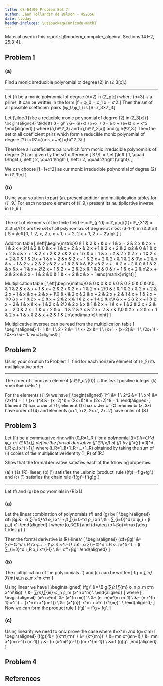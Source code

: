 ```yaml
---
title: CS-E4500 Problem Set 7
author: Jaan Tollander de Balsch - 452056
date: \today
header-includes: \usepackage{unicode-math}
---
```

Material used in this report: [@modern_computer_algebra, Sections 14.1–2, 25.3–4].

## Problem 1
### (a)
Find a monic irreducible polynomial of degree \(2\) in \(ℤ_3[x].\)

---

Let \(f\) be a monic polynomial of degree \(d=2\) in \(ℤ_p[x]\) where \(p=3\) is a prime. It can be written in the form \[f = φ_0 + φ_1 x + x^2.\] Then the set of all possible coefficient pairs \((φ_0,φ_1)\) is \[S=ℤ_3×ℤ_3.\]

Let \(\tilde{f}\) be a reducible monic polynomial of degree \(2\) in \(ℤ_3[x]\)
\[
\begin{aligned}
\tilde{f} &= gh \\
&= (a+x)⋅(b+x) \\
&= a⋅b + (a+b) x + x^2
\end{aligned}
\]
where \(a,b∈ℤ_3\) and \(g,h∈ℤ_3[x]\) and \(g,h∉ℤ_3.\) Then the set of all coefficient pairs which form a reducible monic polynomial of degree \(2\) is \[S'=\{(a⋅b, a+b)∣a,b∈ℤ_3\}.\]

Therefore all coefficients pairs which form monic irreducible polynomials of degree \(2\) are given by the set difference
\[
S∖S' = \left\{\left ( 1, \quad 0\right ), \left ( 2, \quad 1\right ), \left ( 2, \quad 2\right )\right\}.
\]

We can choose \[f=1+x^2\] as our monic irreducible polynomial of degree \(2\) in \(ℤ_3[x].\)


### (b)
Using your solution to part (a), present addition and multiplication tables for \(𝔽_9.\) For each nonzero element of \(𝔽_9,\) present its multiplicative inverse in \(𝔽_9.\)

---

The set of elements of the finite field \(F = 𝔽_{p^d} = ℤ_p[x]/⟨f⟩= 𝔽_{3^2} = ℤ_3[x]/⟨f⟩\) are the set of all polynomials of degree at most \(d-1=1\) in \(ℤ_3[x]\)
\[
S = \left\{0, 1, 2, x, 2 x, x + 1, x + 2, 2 x + 1, 2 x + 2\right\}
\]

Addition table
\[
\left[\begin{matrix}0 & 1 & 2 & x & x + 1 & x + 2 & 2 x & 2 x + 1 & 2 x + 2\\1 & 2 & 0 & x + 1 & x + 2 & x & 2 x + 1 & 2 x + 2 & 2 x\\2 & 0 & 1 & x + 2 & x & x + 1 & 2 x + 2 & 2 x & 2 x + 1\\x & x + 1 & x + 2 & 2 x & 2 x + 1 & 2 x + 2 & 0 & 1 & 2\\x + 1 & x + 2 & x & 2 x + 1 & 2 x + 2 & 2 x & 1 & 2 & 0\\x + 2 & x & x + 1 & 2 x + 2 & 2 x & 2 x + 1 & 2 & 0 & 1\\2 x & 2 x + 1 & 2 x + 2 & 0 & 1 & 2 & x & x + 1 & x + 2\\2 x + 1 & 2 x + 2 & 2 x & 1 & 2 & 0 & x + 1 & x + 2 & x\\2 x + 2 & 2 x & 2 x + 1 & 2 & 0 & 1 & x + 2 & x & x + 1\end{matrix}\right]
\]

Multiplication table
\[
\left[\begin{matrix}0 & 0 & 0 & 0 & 0 & 0 & 0 & 0 & 0\\0 & 1 & 2 & x & x + 1 & x + 2 & 2 x & 2 x + 1 & 2 x + 2\\0 & 2 & 1 & 2 x & 2 x + 2 & 2 x + 1 & x & x + 2 & x + 1\\0 & x & 2 x & 2 & x + 2 & 2 x + 2 & 1 & x + 1 & 2 x + 1\\0 & x + 1 & 2 x + 2 & x + 2 & 2 x & 1 & 2 x + 1 & 2 & x\\0 & x + 2 & 2 x + 1 & 2 x + 2 & 1 & x & x + 1 & 2 x & 2\\0 & 2 x & x & 1 & 2 x + 1 & x + 1 & 2 & 2 x + 2 & x + 2\\0 & 2 x + 1 & x + 2 & x + 1 & 2 & 2 x & 2 x + 2 & x & 1\\0 & 2 x + 2 & x + 1 & 2 x + 1 & x & 2 & x + 2 & 1 & 2 x\end{matrix}\right]
\]

Multiplicative inverses can be read from the multiplication table
\[
\begin{aligned}
1 ⋅ 1 &= 1 \\
2 ⋅ 2 &= 1 \\
x ⋅ 2x &= 1 \\
(x+1) ⋅ (x+2) &= 1 \\
(2x+1) ⋅ (2x+2) &= 1.
\end{aligned}
\]


## Problem 2
Using your solution to Problem 1, find for each nonzero element of \(𝔽_9\) its multiplicative order.

---

The order of a nonzero element \(a∈𝔽_q∖\{0\}\) is the least positive integer \(k\) such that \(a^k=1.\)

For the elements \(𝔽_9\) we have
\[
\begin{aligned}
1^1 &= 1 \\
2^2 &= 1 \\
x^4 &= (2x)^4 = 1 \\
(x+1)^8 &= (x+2)^8 = (2x+1)^8 = (2x+2)^8 = 1.
\end{aligned}
\]
Element \(1\) has order of \(1\), element \(2\) has order of \(2\), elements \(x, 2x\) have order of \(4\) and elements \(x+1, x+2, 2x+1, 2x+2\) have order of \(8.\)


## Problem 3
Let \(R\) be a commutative ring with \(0_R≠1_R.\) for a polynomial \(f=∑_{i=0}^d φ_i x^i ∈ R[x],\) define the *formal derivative* \(f'∈R[x]\) of \(f\) by \[f'=∑_{i=0}^d i_R φ_i x^{i-1},\] where \(i_R=1_R+1_R+...+1_R\) obtained by taking the sum of \(i\) copies of the multiplicative identity \(1_R\) of \(R.\)

Show that the formal derivative satisfies each of the following properties:

(a) \('\) is \(R\)-linear,
(b) \('\) satisfies the Leibniz (product) rule \((fg)'=f'g+fg',\) and
(c) \('\) satisfies the chain rule \(f(g)'=f'(g)g'.\)

---

Let \(f\) and \(g\) be polynomials in \(R[x].\)

### (a)
Let the linear combination of polynomials \(f\) and \(g\) be
\[
\begin{aligned}
αf+βg &= α ∑_{i=0}^d φ_i x^i + β ∑_{i=0}^d ρ_i x^i \\
&= ∑_{i=0}^d (α φ_i + β ρ_i) x^i
\end{aligned}
\]
where \(α,β∈R\) and \(d=\deg (αf+βg)=\max\{\deg f,\deg g\}.\)

Then the formal derivative is \(R\)-linear
\[
\begin{aligned}
(αf+βg)' &= ∑_{i=0}^d i_R (α φ_i + β ρ_i) x^{i-1} \\
&= α ∑_{i=0}^d i_R φ_i x^{i-1} + β ∑_{i=0}^d i_R ρ_i x^{i-1} \\
&= αf'+βg'.
\end{aligned}
\]

### (b)
The multiplication of the polynomials \(f\) and \(g\) can be written
\[
fg = ∑_{n}∑_{m} φ_n ρ_m x^n x^m
\]

Using linear we have
\[
\begin{aligned}
(fg)' &= \Big(∑_{n}∑_{m} φ_n ρ_m x^n x^m\Big)' \\
&= ∑_{n}∑_{m} φ_n ρ_m (x^n x^m)'.
\end{aligned}
\]
where
\[
\begin{aligned}
(x^n x^m)' &= (x^{n+m})' \\
&= (n+m)x^{n+m-1} \\
&= (n x^{n-1} x^m) + (x^n m x^{m-1}) \\
&= (x^{n})' x^m + x^n (x^{m})'. \\
\end{aligned}
\]
Now we can form the product rule
\[
(fg)' = f'g + fg'.
\]


### (c)
Using linearity we need to only prove the case where \(f=x^n\) and \(g=x^m\)
\[
\begin{aligned}
(f(g))'&= ((x^m)^n)' \\
&= (x^{mn})' \\
&= mn x^{mn-1} \\
&= mn x^{m(n-1)+(m-1)} \\
&= (n (x^m)^{n-1}) (m x^{m-1}) \\
&= f'(g)g'.
\end{aligned}
\]


## Problem 4
## References
